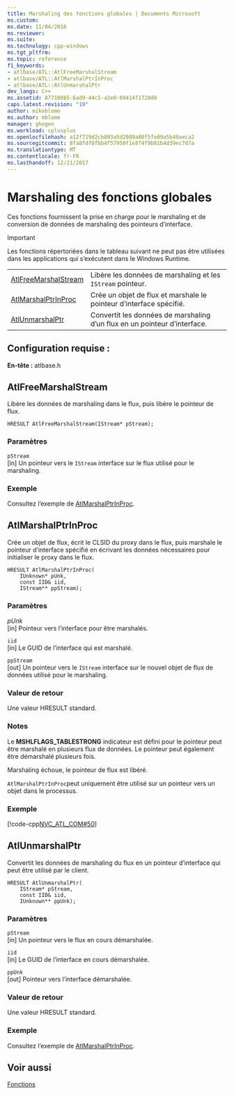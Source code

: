 ```yaml
---
title: Marshaling des fonctions globales | Documents Microsoft
ms.custom: 
ms.date: 11/04/2016
ms.reviewer: 
ms.suite: 
ms.technology: cpp-windows
ms.tgt_pltfrm: 
ms.topic: reference
f1_keywords:
- atlbase/ATL::AtlFreeMarshalStream
- atlbase/ATL::AtlMarshalPtrInProc
- atlbase/ATL::AtlUnmarshalPtr
dev_langs: C++
ms.assetid: 877100b5-6ad9-44c5-a2e0-09414f1720d0
caps.latest.revision: "19"
author: mikeblome
ms.author: mblome
manager: ghogen
ms.workload: cplusplus
ms.openlocfilehash: a12f719d2cb893a5d2989a80f5fe09a5b49aeca2
ms.sourcegitcommit: 8fa8fdf0fbb4f57950f1e8f4f9b81b4d39ec7d7a
ms.translationtype: MT
ms.contentlocale: fr-FR
ms.lasthandoff: 12/21/2017
---
```

# <a name="marshaling-global-functions"></a>Marshaling des fonctions globales
Ces fonctions fournissent la prise en charge pour le marshaling et de conversion de données de marshaling des pointeurs d’interface.  
  
> [!IMPORTANT]
>  Les fonctions répertoriées dans le tableau suivant ne peut pas être utilisées dans les applications qui s’exécutent dans le Windows Runtime.  
  
|||  
|-|-|  
|[AtlFreeMarshalStream](#atlfreemarshalstream)|Libère les données de marshaling et les `IStream` pointeur.|  
|[AtlMarshalPtrInProc](#atlmarshalptrinproc)|Crée un objet de flux et marshale le pointeur d’interface spécifié.|  
|[AtlUnmarshalPtr](#atlunmarshalptr)|Convertit les données de marshaling d’un flux en un pointeur d’interface.|  

## <a name="requirements"></a>Configuration requise :
**En-tête :** atlbase.h
  
##  <a name="atlfreemarshalstream"></a>AtlFreeMarshalStream  
 Libère les données de marshaling dans le flux, puis libère le pointeur de flux.  

```
HRESULT AtlFreeMarshalStream(IStream* pStream);
```  
  
### <a name="parameters"></a>Paramètres  
 `pStream`  
 [in] Un pointeur vers le `IStream` interface sur le flux utilisé pour le marshaling.  
  
### <a name="example"></a>Exemple  
  Consultez l’exemple de [AtlMarshalPtrInProc](#atlmarshalptrinproc).  
  
##  <a name="atlmarshalptrinproc"></a>AtlMarshalPtrInProc  
 Crée un objet de flux, écrit le CLSID du proxy dans le flux, puis marshale le pointeur d’interface spécifié en écrivant les données nécessaires pour initialiser le proxy dans le flux.  
  
```
HRESULT AtlMarshalPtrInProc(
    IUnknown* pUnk,
    const IID& iid,
    IStream** ppStream);
```  
  
### <a name="parameters"></a>Paramètres  
 *pUnk*  
 [in] Pointeur vers l’interface pour être marshalés.  
  
 `iid`  
 [in] Le GUID de l’interface qui est marshalé.  
  
 `ppStream`  
 [out] Un pointeur vers le `IStream` interface sur le nouvel objet de flux de données utilisé pour le marshaling.  
  
### <a name="return-value"></a>Valeur de retour  
 Une valeur HRESULT standard.  
  
### <a name="remarks"></a>Notes  
 Le **MSHLFLAGS_TABLESTRONG** indicateur est défini pour le pointeur peut être marshalé en plusieurs flux de données. Le pointeur peut également être démarshalé plusieurs fois.  
  
 Marshaling échoue, le pointeur de flux est libéré.  
  
 `AtlMarshalPtrInProc`peut uniquement être utilisé sur un pointeur vers un objet dans le processus.  
  
### <a name="example"></a>Exemple  
 [!code-cpp[NVC_ATL_COM#50](../../atl/codesnippet/cpp/marshaling-global-functions_1.cpp)]  
  
##  <a name="atlunmarshalptr"></a>AtlUnmarshalPtr  
 Convertit les données de marshaling du flux en un pointeur d’interface qui peut être utilisé par le client.  
   
```
HRESULT AtlUnmarshalPtr(
    IStream* pStream,
    const IID& iid,
    IUnknown** ppUnk);
```  
  
### <a name="parameters"></a>Paramètres  
 `pStream`  
 [in] Un pointeur vers le flux en cours démarshalée.  
  
 `iid`  
 [in] Le GUID de l’interface en cours démarshalée.  
  
 `ppUnk`  
 [out] Pointeur vers l’interface démarshalée.  
  
### <a name="return-value"></a>Valeur de retour  
 Une valeur HRESULT standard.  
  
### <a name="example"></a>Exemple  
  Consultez l’exemple de [AtlMarshalPtrInProc](#atlmarshalptrinproc).  
  
## <a name="see-also"></a>Voir aussi  
 [Fonctions](../../atl/reference/atl-functions.md)
